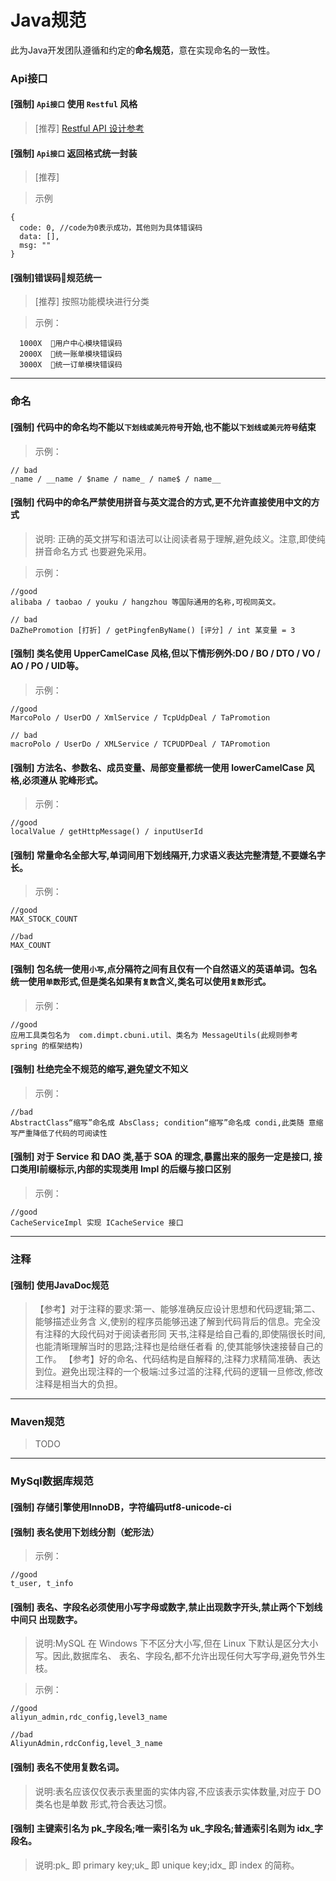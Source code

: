 Java规范
==========================

此为Java开发团队遵循和约定的**命名规范**，意在实现命名的一致性。

### Api接口

#### [强制] `Api接口` 使用 `Restful` 风格
> [推荐] [Restful API 设计参考](https://github.com/aisuhua/restful-api-design-references) 

#### [强制] `Api接口` 返回格式统一封装
> [推荐] 

> 示例

```
{
  code: 0, //code为0表示成功，其他则为具体错误码
  data: [],
  msg: ""
}
```


#### [强制]错误码规范统一
> [推荐] 按照功能模块进行分类

> 示例：

```
  1000X  用户中心模块错误码
  2000X  统一账单模块错误码
  3000X  统一订单模块错误码
```

---

### 命名

#### [强制] 代码中的命名均不能以`下划线或美元符号`开始,也不能以`下划线或美元符号`结束

> 示例：

```
// bad
_name / __name / $name / name_ / name$ / name__
```

#### [强制] 代码中的命名严禁使用拼音与英文混合的方式,更不允许直接使用中文的方式

> 说明: 正确的英文拼写和语法可以让阅读者易于理解,避免歧义。注意,即使纯拼音命名方式 也要避免采用。

> 示例：
```
//good
alibaba / taobao / youku / hangzhou 等国际通用的名称,可视同英文。

// bad
DaZhePromotion [打折] / getPingfenByName() [评分] / int 某变量 = 3
```

#### [强制] 类名使用 UpperCamelCase 风格,但以下情形例外:DO / BO / DTO / VO / AO / PO / UID等。
> 示例：
```
//good
MarcoPolo / UserDO / XmlService / TcpUdpDeal / TaPromotion

// bad
macroPolo / UserDo / XMLService / TCPUDPDeal / TAPromotion
```

#### [强制] 方法名、参数名、成员变量、局部变量都统一使用 lowerCamelCase 风格,必须遵从 驼峰形式。
> 示例：
```
//good
localValue / getHttpMessage() / inputUserId
```

#### [强制] 常量命名全部大写,单词间用下划线隔开,力求语义表达完整清楚,不要嫌名字长。
> 示例：
```
//good
MAX_STOCK_COUNT

//bad
MAX_COUNT
```

#### [强制] 包名统一使用`小写`,点分隔符之间有且仅有一个自然语义的英语单词。包名统一使用`单数`形式,但是类名如果有`复数`含义,类名可以使用`复数`形式。
> 示例：
```
//good
应用工具类包名为  com.dimpt.cbuni.util、类名为 MessageUtils(此规则参考 spring 的框架结构)
```

#### [强制] 杜绝完全不规范的缩写,避免望文不知义

> 示例：
```
//bad
AbstractClass“缩写”命名成 AbsClass; condition“缩写”命名成 condi,此类随 意缩写严重降低了代码的可阅读性
```

#### [强制] 对于 Service 和 DAO 类,基于 SOA 的理念,暴露出来的服务一定是接口, 接口类用I前缀标示,内部的实现类用 Impl 的后缀与接口区别

> 示例：
```
//good
CacheServiceImpl 实现 ICacheService 接口
```

--- 
### 注释

#### [强制] 使用JavaDoc规范
>【参考】对于注释的要求:第一、能够准确反应设计思想和代码逻辑;第二、能够描述业务含 义,使别的程序员能够迅速了解到代码背后的信息。完全没有注释的大段代码对于阅读者形同 天书,注释是给自己看的,即使隔很长时间,也能清晰理解当时的思路;注释也是给继任者看 的,使其能够快速接替自己的工作。
> 【参考】好的命名、代码结构是自解释的,注释力求精简准确、表达到位。避免出现注释的一个极端:过多过滥的注释,代码的逻辑一旦修改,修改注释是相当大的负担。

---
### Maven规范
> TODO

---
### MySql数据库规范

#### [强制] 存储引擎使用InnoDB，字符编码utf8-unicode-ci

#### [强制] 表名使用下划线分割（蛇形法）
> 示例：
```
//good
t_user, t_info
```
#### [强制] 表名、字段名必须使用小写字母或数字,禁止出现数字开头,禁止两个下划线中间只 出现数字。
> 说明:MySQL 在 Windows 下不区分大小写,但在 Linux 下默认是区分大小写。因此,数据库名、 表名、字段名,都不允许出现任何大写字母,避免节外生枝。 

> 示例：
```
//good 
aliyun_admin,rdc_config,level3_name

//bad
AliyunAdmin,rdcConfig,level_3_name
```
#### [强制] 表名不使用复数名词。
> 说明:表名应该仅仅表示表里面的实体内容,不应该表示实体数量,对应于 DO 类名也是单数 形式,符合表达习惯。

#### [强制] 主键索引名为 pk_字段名;唯一索引名为 uk_字段名;普通索引名则为 idx_字段名。
> 说明:pk_ 即 primary key;uk_ 即 unique key;idx_ 即 index 的简称。







